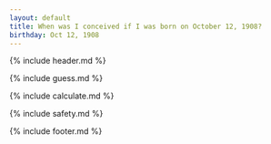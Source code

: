 ```yaml
---
layout: default
title: When was I conceived if I was born on October 12, 1908?
birthday: Oct 12, 1908
---
```


{% include header.md %}

{% include guess.md %}

{% include calculate.md %}

{% include safety.md %}

{% include footer.md %}




